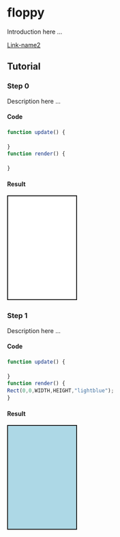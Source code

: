 # floppy

Introduction here ...

[Link-name2](#tutorial)

## Tutorial

### Step 0

Description here ...

#### Code

```javascript
function update() {

}
function render() {

}
```

#### Result

<img src="/images/step0.png" width="160" border="2">

### Step 1

Description here ...

#### Code

```javascript
function update() {

}
function render() {
Rect(0,0,WIDTH,HEIGHT,"lightblue");
}
```

#### Result

<img src="/images/step1.png" width="160" border="2">
